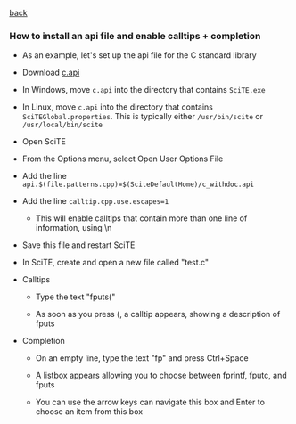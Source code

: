 
[back](api_files.md)

<a name="how_to_install_api"></a>
### How to install an api file and enable calltips + completion

* As an example, let's set up the api file for the C standard library

* Download [c.api](https://raw.githubusercontent.com/downpoured/scite-files/master/files/files/api_files/c.api)

* In Windows, move `c.api` into the directory that contains `SciTE.exe`

* In Linux, move `c.api` into the directory that contains `SciTEGlobal.properties`. This is typically either `/usr/bin/scite` or `/usr/local/bin/scite`

* Open SciTE

* From the Options menu, select Open User Options File

* Add the line `api.$(file.patterns.cpp)=$(SciteDefaultHome)/c_withdoc.api`

* Add the line `calltip.cpp.use.escapes=1`

    * This will enable calltips that contain more than one line of information, using \n

* Save this file and restart SciTE

* In SciTE, create and open a new file called "test.c"

* Calltips

    * Type the text "fputs("
    
    * As soon as you press (, a calltip appears, showing a description of fputs
    
* Completion

    * On an empty line, type the text "fp" and press Ctrl+Space
    
    * A listbox appears allowing you to choose between fprintf, fputc, and fputs
    
    * You can use the arrow keys can navigate this box and Enter to choose an item from this box
